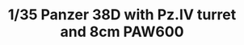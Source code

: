 ---
layout: product
title: "1/35 Panzer 38D with Pz.IV turret and 8cm PAW600"
price: "5000" 
desc: "Maketa"
img_path: "/assets/img/AH35A019.jpg"
brand: "N/A"
available: false
special_offer: false
new: false
soon: false
cat: "010000"
subcat: "014900"
subsubcat: "0N/A"
sifra: "AH35A019"
popular: false
---